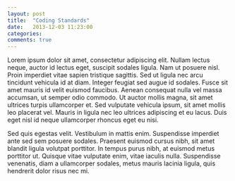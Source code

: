 ```yaml
---
layout: post
title:  "Coding Standards"
date:   2013-12-03 11:23:00
categories: 
comments: true
---
```


Lorem ipsum dolor sit amet, consectetur adipiscing elit. Nullam lectus neque,
auctor id lectus eget, suscipit sodales ligula. Nam ut posuere nisl. Proin
imperdiet vitae sapien tristique sagittis. Sed ut ligula nec arcu tincidunt
vehicula id at diam. Integer feugiat sed augue id sodales. Fusce sit amet mauris
id velit euismod faucibus. Aenean consequat nulla vel massa accumsan, ut semper
odio commodo. Ut auctor mollis magna, sit amet ultrices turpis ullamcorper et.
Sed vulputate vehicula ipsum, sit amet mollis leo placerat vel. Mauris in ligula
nec leo ultrices adipiscing et eu lacus. Duis eget nisl id neque ullamcorper
rhoncus eget eu nisi.

Sed quis egestas velit. Vestibulum in mattis enim. Suspendisse imperdiet ante
sed sem posuere sodales. Praesent euismod cursus nibh, sit amet blandit ligula
volutpat porttitor. In tempus purus nibh, at euismod metus porttitor ut. Quisque
vitae vulputate enim, vitae iaculis nulla. Suspendisse venenatis, diam a
ullamcorper sodales, metus mauris lacinia ligula, quis hendrerit dolor risus nec
mi.
